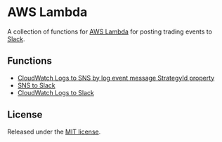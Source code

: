 # AWS Lambda

A collection of functions for [AWS Lambda](https://aws.amazon.com/lambda/) for posting trading events
to [Slack](https://slack.com/).

## Functions

- [CloudWatch Logs to SNS by log event message StrategyId property](cloudwatch-logs-to-sns)
- [SNS to Slack](sns-to-slack)
- [CloudWatch Logs to Slack](cloudwatch-logs-to-sns)

## License

Released under the [MIT license](https://opensource.org/licenses/MIT).
